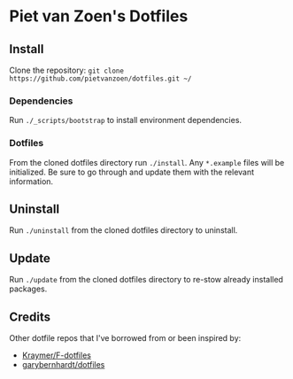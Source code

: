 Piet van Zoen's Dotfiles
===

## Install

Clone the repository: `git clone https://github.com/pietvanzoen/dotfiles.git ~/`

### Dependencies
Run `./_scripts/bootstrap` to install environment dependencies.

### Dotfiles

From the cloned dotfiles directory run `./install`. Any `*.example` files will be initialized. Be sure to go through and update them with the relevant information.

## Uninstall

Run `./uninstall` from the cloned dotfiles directory to uninstall.

## Update

Run `./update` from the cloned dotfiles directory to re-stow already installed packages.

## Credits

Other dotfile repos that I've borrowed from or been inspired by:
* [Kraymer/F-dotfiles](https://github.com/Kraymer/F-dotfiles)
* [garybernhardt/dotfiles](https://github.com/garybernhardt/dotfiles)
